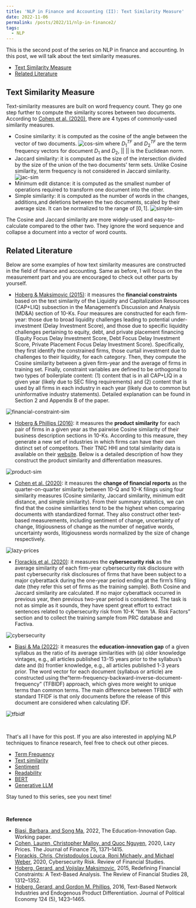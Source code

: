 ```yaml
---
title: 'NLP in Finance and Accounting (II): Text Similarity Measure'
date: 2022-11-06
permalink: /posts/2022/11/nlp-in-finance2/
tags:
  - NLP
---
```


This is the second post of the series on NLP in finance and accounting. In this post, we will talk about the text similarity measures.
- [Text Similarity Measure](#text-similarity-measure)
- [Related Literature](#related-literature)


## Text Similarity Measure
Text-similarity measures are built on word frequency count. They go one step further to compute the similarity scores between two documents. According to [Cohen et al. (2020)](https://onlinelibrary.wiley.com/doi/abs/10.1111/jofi.12885), there are 4 types of commonly-used similarity measures.
- Cosine similarity: it is computed as the cosine of the angle between the vector of two documents.
![cos-sim](/images/blog/2022-10-23-nlp-finance/cos-sim.png)
where $D_{1}^{TF}$ and $D_{2}^{TF}$ are the term frequency vectors for document $D_{1}$ and $D_{2}$, $||\ ||$ is the Euclidean norm.
- Jaccard similarity: it is computed as the size of the intersection divided by the size of the union of the two documents' term sets. Unlike Cosine similarity, term frequency is not considered in Jaccard similarity.
![jac-sim](/images/blog/2022-10-23-nlp-finance/jac-sim.png)
- Minimum edit distance: it is computed as the smallest number of operations required to transform one document into the other.
- Simple similarity: it is computed as the number of words in the changes, additions,and deletions between the two documents, scaled by their average size. It can be normalized to the range of $[0,1]$.
![simple-sim](/images/blog/2022-10-23-nlp-finance/simple-sim.png)

The Cosine and Jaccard similarity are more widely-used and easy-to-calculate compared to the other two. They ignore the word sequence and collapse a document into a vector of word counts.

## Related Literature
Below are some examples of how text similarity measures are constructed in the field of finance and accounting. Same as before, I will focus on the measurement part and you are encouraged to check out other parts by yourself.
- [Hoberg & Maksimovic (2015)](https://academic.oup.com/rfs/article-abstract/28/5/1312/1867105?redirectedFrom=fulltext): it measures the **financial constraints** based on the text similarity of the Liquidity and Capitalization Resources (CAP+LIQ) subsection in the Management’s Discussion and Analysis (MD&A) section of 10-Ks. Four measures are constructed for each firm-year: those due to broad liquidity challenges leading to potential under-investment (Delay Investment Score), and those due to specific liquidity challenges pertaining to equity, debt, and private placement financing (Equity Focus Delay Investment Score, Debt Focus Delay Investment Score, Private Placement Focus Delay Investment Score). Specifically, they first identify the constrained firms, those curtail investment due to challenges to their liquidity, for each category. Then, they compute the Cosine similarity between a given firm-year and the average of firms in training set. Finally, constraint variables are defined to be orthogonal to two types of boilerplate content: (1) content that is in all CAP+LIQ in a given year (likely due to SEC filing requirements) and (2) content that is used by all firms in each industry in each year (likely due to common but uninformative industry statements). Detailed explanation can be found in Section 2 and Appendix B of the paper.

![financial-constraint-sim](/images/blog/2022-10-23-nlp-finance/financial-constraint-sim.png)
  
- [Hoberg & Phillips (2016)](https://www.journals.uchicago.edu/doi/abs/10.1086/688176?journalCode=jpe): it measures the **product similarity** for each pair of firms in a given year as the pairwise Cosine similarity of their business description sections in 10-Ks. According to this measure, they generate a new set of industries in which firms can have their own distinct set of competitors. Their TNIC HHI and total similarity data is available on their [website](https://hobergphillips.tuck.dartmouth.edu/industryconcen.htm). Below is a detailed description of how they construct the product similarity and differentiation measures.

![product-sim](/images/blog/2022-10-23-nlp-finance/product-sim.png)

- [Cohen et al. (2020)](https://onlinelibrary.wiley.com/doi/abs/10.1111/jofi.12885): it measures the **change of financial reports** as the quarter-on-quarter similarity between 10-Q and 10-K filings using four similarity measures (Cosine similarity, Jaccard similarity, minimum edit distance, and simple similarity). From their summary statistics, we can find that the cosine similarities tend to be the highest when comparing documents with standardized format. They also construct other text-based measurements, including sentiment of change, uncertainty of change, litigiousness of change as the number of negative words, uncertainty words, litigiousness words normalized by the size of change respectively.

![lazy-prices](/images/blog/2022-10-23-nlp-finance/lazy-prices.png)

- [Florackis et al. (2020)](https://papers.ssrn.com/sol3/papers.cfm?abstract_id=3725130): it measures the **cybersecurity risk** as the average similarity of each firm-year cybersecurity risk disclosure with past cybersecurity risk disclosures of firms that have been subject to a major cyberattack during the one-year period ending at the firm’s filing date (they refer this set of firms as the training sample). Both Cosine and Jaccard similarity are calculated. If no major cyberattack occurred in previous year, then previous two-year period is considered. The task is not as simple as it sounds, they have spent great effort to extract sentences related to cybersecurity risk from 10-K “Item 1A. Risk Factors” section and to collect the training sample from PRC database and Factiva.

![cybersecurity](/images/blog/2022-10-23-nlp-finance/cybersecurity.png)

- [Biasi & Ma (2022)](https://papers.ssrn.com/sol3/papers.cfm?abstract_id=4072258): it measures the **education-innovation gap** of a given syllabus as the ratio of its average similarities with (a) older knowledge vintages, e.g., all articles published 13-15 years prior to the syllabus’s date and (b) frontier knowledge, e.g., all articles published 1-3 years prior. The word vector for each document (syllabus or article) are constructed using the“term-frequency-backward-inverse-document-frequency” (TFBIDF) approach, which gives more weight to unique terms than common terms. The main difference between TFBIDF with standard TFIDF is that only documents before the release of this document are considered when calculating IDF.

![tfbidf](/images/blog/2022-10-23-nlp-finance/tfbidf.png)

<br>

That's all I have for this post. If you are also interested in applying NLP techniques to finance research, feel free to check out other pieces.
- [Term Frequency](/posts/2022/10/nlp-in-finance1/)
- [Text similarity](/posts/2022/11/nlp-in-finance2/)
- [Sentiment](/posts/2022/11/nlp-in-finance3/)
- [Readability](/posts/2022/11/nlp-in-finance4/)
- [BERT](/posts/2022/11/nlp-in-finance5/)
- [Generative LLM](/posts/2024/04/nlp-in-finance6/)

Stay tuned to this series, see you next time!

<br>

**Reference**
- [Biasi, Barbara, and Song Ma](https://papers.ssrn.com/sol3/papers.cfm?abstract_id=4072258), 2022, The Education-Innovation Gap. Working paper.
- [Cohen, Lauren, Christopher Malloy, and Quoc Nguyen](https://onlinelibrary.wiley.com/doi/abs/10.1111/jofi.12885), 2020, Lazy Prices. The Journal of Finance 75, 1371–1415.
- [Florackis, Chris, Christodoulos Louca, Roni Michaely, and Michael Weber](https://papers.ssrn.com/sol3/papers.cfm?abstract_id=3725130), 2020, Cybersecurity Risk. Review of Financial Studies.
- [Hoberg, Gerard, and Vojislav Maksimovic](https://academic.oup.com/rfs/article-abstract/28/5/1312/1867105?redirectedFrom=fulltext), 2015, Redefining Financial Constraints: A Text-Based Analysis. The Review of Financial Studies 28, 1312–1352.
- [Hoberg, Gerard, and Gordon M. Phillips](https://www.journals.uchicago.edu/doi/abs/10.1086/688176?journalCode=jpe), 2016, Text-Based Network Industries and Endogenous Product Differentiation. Journal of Political Economy 124 (5), 1423–1465.